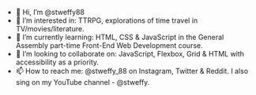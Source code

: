 - 👋 Hi, I’m @stweffy88
- 👀 I’m interested in: TTRPG, explorations of time travel in TV/movies/literature.
- 🌱 I’m currently learning: HTML, CSS & JavaScript in the General Assembly part-time Front-End Web Development course.
- 💞️ I’m looking to collaborate on: JavaScript, Flexbox, Grid & HTML with accessibility as a priority. 
- 📫 How to reach me: @stweffy_88 on Instagram, Twitter & Reddit. I also sing on my YouTube channel - @stweffy.

<!---
stweffy88/stweffy88 is a ✨ special ✨ repository because its `README.md` (this file) appears on your GitHub profile.
You can click the Preview link to take a look at your changes.
--->
